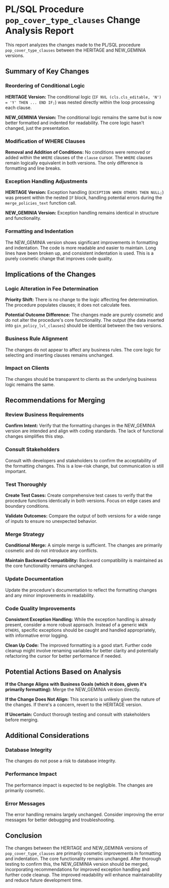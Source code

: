 # PL/SQL Procedure `pop_cover_type_clauses` Change Analysis Report

This report analyzes the changes made to the PL/SQL procedure `pop_cover_type_clauses` between the HERITAGE and NEW_GEMINIA versions.

## Summary of Key Changes

### Reordering of Conditional Logic

**HERITAGE Version:** The conditional logic (`IF NVL (cls.cls_editable, 'N') = 'Y' THEN ... END IF;`) was nested directly within the loop processing each clause.

**NEW_GEMINIA Version:** The conditional logic remains the same but is now better formatted and indented for readability.  The core logic hasn't changed, just the presentation.

### Modification of WHERE Clauses

**Removal and Addition of Conditions:** No conditions were removed or added within the `WHERE` clauses of the `clause` cursor. The `WHERE` clauses remain logically equivalent in both versions.  The only difference is formatting and line breaks.

### Exception Handling Adjustments

**HERITAGE Version:** Exception handling (`EXCEPTION WHEN OTHERS THEN NULL;`) was present within the nested `IF` block, handling potential errors during the `merge_policies_text` function call.

**NEW_GEMINIA Version:** Exception handling remains identical in structure and functionality.

### Formatting and Indentation

The NEW_GEMINIA version shows significant improvements in formatting and indentation.  The code is more readable and easier to maintain.  Long lines have been broken up, and consistent indentation is used. This is a purely cosmetic change that improves code quality.


## Implications of the Changes

### Logic Alteration in Fee Determination

**Priority Shift:** There is no change to the logic affecting fee determination. The procedure populates clauses; it does not calculate fees.

**Potential Outcome Difference:** The changes made are purely cosmetic and do not alter the procedure's core functionality.  The output (the data inserted into `gin_policy_lvl_clauses`) should be identical between the two versions.

### Business Rule Alignment

The changes do not appear to affect any business rules. The core logic for selecting and inserting clauses remains unchanged.

### Impact on Clients

The changes should be transparent to clients as the underlying business logic remains the same.


## Recommendations for Merging

### Review Business Requirements

**Confirm Intent:** Verify that the formatting changes in the NEW_GEMINIA version are intended and align with coding standards.  The lack of functional changes simplifies this step.

### Consult Stakeholders

Consult with developers and stakeholders to confirm the acceptability of the formatting changes.  This is a low-risk change, but communication is still important.

### Test Thoroughly

**Create Test Cases:** Create comprehensive test cases to verify that the procedure functions identically in both versions. Focus on edge cases and boundary conditions.

**Validate Outcomes:** Compare the output of both versions for a wide range of inputs to ensure no unexpected behavior.

### Merge Strategy

**Conditional Merge:** A simple merge is sufficient.  The changes are primarily cosmetic and do not introduce any conflicts.

**Maintain Backward Compatibility:** Backward compatibility is maintained as the core functionality remains unchanged.

### Update Documentation

Update the procedure's documentation to reflect the formatting changes and any minor improvements in readability.

### Code Quality Improvements

**Consistent Exception Handling:** While the exception handling is already present, consider a more robust approach.  Instead of a generic `WHEN OTHERS`, specific exceptions should be caught and handled appropriately, with informative error logging.

**Clean Up Code:** The improved formatting is a good start.  Further code cleanup might involve renaming variables for better clarity and potentially refactoring the cursor for better performance if needed.


## Potential Actions Based on Analysis

**If the Change Aligns with Business Goals (which it does, given it's primarily formatting):** Merge the NEW_GEMINIA version directly.

**If the Change Does Not Align:** This scenario is unlikely given the nature of the changes.  If there's a concern, revert to the HERITAGE version.

**If Uncertain:** Conduct thorough testing and consult with stakeholders before merging.


## Additional Considerations

### Database Integrity

The changes do not pose a risk to database integrity.

### Performance Impact

The performance impact is expected to be negligible.  The changes are primarily cosmetic.

### Error Messages

The error handling remains largely unchanged.  Consider improving the error messages for better debugging and troubleshooting.


## Conclusion

The changes between the HERITAGE and NEW_GEMINIA versions of `pop_cover_type_clauses` are primarily cosmetic improvements in formatting and indentation.  The core functionality remains unchanged.  After thorough testing to confirm this, the NEW_GEMINIA version should be merged, incorporating recommendations for improved exception handling and further code cleanup.  The improved readability will enhance maintainability and reduce future development time.
